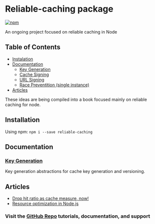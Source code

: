 # Reliable-caching package<!-- omit in toc -->

[![npm](https://img.shields.io/npm/v/reliable-caching.svg)](https://www.npmjs.com/package/reliable-caching)

An ongoing project focused on reliable caching in Node<br/>

## Table of Contents <!-- omit in toc -->

<!-- prettier-ignore-start -->

- [Instalation](#instalation)
- [Documentation](#documentation)
	- [Key Generation](KEY-GENERATION.md)
	- [Cache Signing](CACHE-SIGN.md)
	- [URL Signing](URL-SIGN.md)
	- [Race Preventition (single instance)](RACE-PREVENTION.md)
- [Articles](#articles)


<!-- prettier-ignore-end -->

These ideas are being compiled into a book focused mainly on reliable caching for node.

## Installation

Using npm:
`npm i --save reliable-caching`

## Documentation

### [Key Generation](docs/KEY-GENERATION.md)

Key generation abstractions for cache key generation and versioning.

## Articles

- [Drop hit ratio as cache measure, now!](https://medium.com/pipedrive-engineering/drop-hit-ratio-as-cache-measure-now-98970238dbbf)<br/>
- [Resource optimization in Node.js](https://medium.com/pipedrive-engineering/resource-optimization-in-node-js-c90c731f9df4)

### Visit the [GitHub Repo](https://github.com/nelsongomes/reliable-caching/) tutorials, documentation, and support
